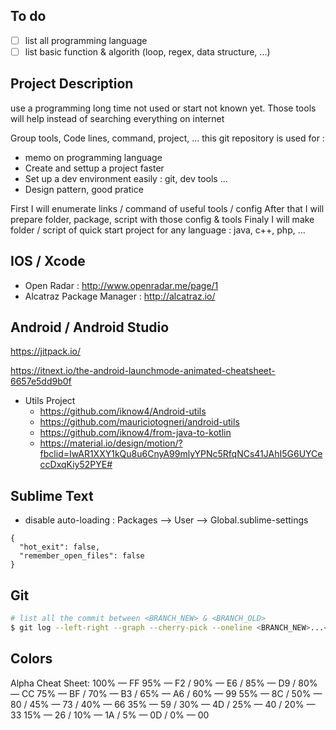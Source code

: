 ## To do
- [ ] list all programming language
- [ ] list basic function & algorith (loop, regex, data structure, ...)

## Project Description

use a programming long time not used or start not known yet. Those tools will help instead of searching everything on internet

Group tools, Code lines, command, project, ...
this git repository is used for :
- memo on programming language
- Create and settup a project faster
- Set up a dev environment easily : git, dev tools ...
- Design pattern, good pratice

First I will enumerate links / command of useful tools / config
After that I will prepare folder, package, script with those config & tools
Finaly I will make folder / script of quick start project for any language : java, c++, php, ...

## IOS / Xcode 

- Open Radar : http://www.openradar.me/page/1
- Alcatraz Package Manager : http://alcatraz.io/

## Android / Android Studio

https://jitpack.io/

https://itnext.io/the-android-launchmode-animated-cheatsheet-6657e5dd9b0f

* Utils Project
   * https://github.com/iknow4/Android-utils
   * https://github.com/mauriciotogneri/android-utils
   * https://github.com/iknow4/from-java-to-kotlin
   * https://material.io/design/motion/?fbclid=IwAR1XXY1kQu8u6CnyA99mlyYPNc5RfqNCs41JAhI5G6UYCeccDxqKiy52PYE#

## Sublime Text

- disable auto-loading : Packages --> User --> Global.sublime-settings
```
{ 
  "hot_exit": false,
  "remember_open_files": false
}
```

## Git

```bash
# list all the commit between <BRANCH_NEW> & <BRANCH_OLD>
$ git log --left-right --graph --cherry-pick --oneline <BRANCH_NEW>...<BRANCH_OLD>
```

## Colors

Alpha Cheat Sheet:
100% — FF
95% — F2 / 90% — E6 / 85% — D9 / 80% — CC 
75% — BF / 70% — B3 / 65% — A6 / 60% — 99
55% — 8C / 50% — 80 / 45% — 73 / 40% — 66
35% — 59 / 30% — 4D / 25% — 40 / 20% — 33
15% — 26 / 10% — 1A / 5% — 0D / 0% — 00  
